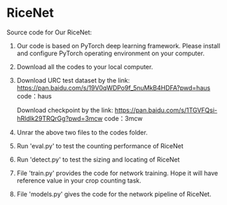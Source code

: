 # RiceNet
Source code for Our RiceNet:


1. Our code is based on PyTorch deep learning framework. Please install and configure PyTorch operating environment on your computer.

2. Download all the codes to your local computer.

3. Download URC test dataset by the link: https://pan.baidu.com/s/19V0qWDPo9f_5nuMkB4HDFA?pwd=haus code：haus
   
   Download checkpoint by the link: https://pan.baidu.com/s/1TGVFQsi-hRldlk29TRQrGg?pwd=3mcw code：3mcw
   
4. Unrar the above two files to the codes folder.

5. Run 'eval.py' to test the counting performance of RiceNet

6. Run 'detect.py' to test the sizing and locating of RiceNet

7. File 'train.py' provides the code for network training. Hope it will have reference value in your crop counting task.

8. File 'models.py' gives the code for the network pipeline of RiceNet.
